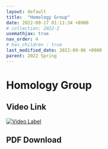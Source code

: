 ```yaml
---
layout: default
title:  "Homology Group"
date: 2022-09-17 01:11:34 +0900
# collection: 2022-2
usemathjax: true
nav_order: 4
# has_children : true
last_modified_date: 2022-09-06 +0900
parent: 2022 Spring
---
```

# Homology Group

## Video Link

[![Video Label](https://img.youtube.com/vi/7Fm9ajxgZQc/hqdefault.jpg)](https://youtu.be/7Fm9ajxgZQc)

## PDF Download

<object data="./2022_1_download/Homology_Group.pdf" width="750" height="1075" type='application/pdf'></object>